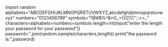 import random
alphabets="ABCDEFGHIJKLMNOPQRSTUVWXYZ,abcdefghijklmnopqrstuvwxyz"
numbers="0123456789"
symbols="!@#$%^&*()_+{}[]?/|'';:<>,."
characters=alphabets+numbers+symbols
length=int(input("enter the length your password for your password"))
password=''.join(random.sample(characters,length))
print("the password is:",password)
